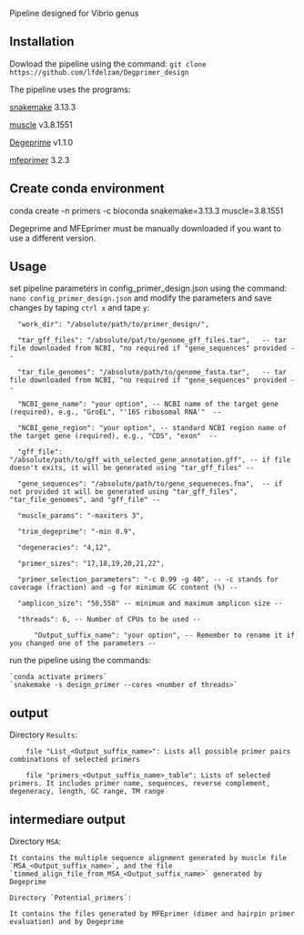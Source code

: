 Pipeline designed for Vibrio genus
## Installation ##
Dowload the pipeline using the command:
	`git clone https://github.com/lfdelzam/Degprimer_design`

The pipeline uses the programs:

[snakemake](https://snakemake.github.io) 3.13.3

[muscle](http://www.drive5.com/muscle) v3.8.1551

[Degeprime](https://github.com/EnvGen/DEGEPRIME) v1.1.0

[mfeprimer](https://github.com/quwubin/MFEprimer-3.0/releases/tag/v3.2.3) 3.2.3

## Create conda environment ##

conda create -n primers -c bioconda snakemake=3.13.3 muscle=3.8.1551

Degeprime and MFEprimer must be manually downloaded if you want to use a different version. 

## Usage ##

set pipeline parameters in config_primer_design.json using the command:
`nano config_primer_design.json`
and modify the parameters and save changes by taping `ctrl x` and tape `y`:


	  "work_dir": "/absolute/path/to/primer_design/",

	  "tar_gff_files": "/absolute/pat/to/genome_gff_files.tar",   -- tar file downloaded from NCBI, "no required if "gene_sequences" provided --

	  "tar_file_genomes": "/absolute/path/to/genome_fasta.tar",   -- tar file downloaded from NCBI, "no required if "gene_sequences" provided --

	  "NCBI_gene_name": "your option", -- NCBI name of the target gene (required), e.g., "GroEL", "'16S ribosomal RNA'"  --

	  "NCBI_gene_region": "your option", -- standard NCBI region name of the target gene (required), e.g., "CDS", "exon"  --

	  "gff_file": "/absolute/path/to/gff_with_selected_gene_annotation.gff", -- if file doesn't exits, it will be generated using "tar_gff_files" --

	  "gene_sequences": "/absolute/path/to/gene_sequeneces.fna",  -- if not provided it will be generated using "tar_gff_files", "tar_file_genomes", and "gff_file" --

	  "muscle_params": "-maxiters 3",

	  "trim_degeprime": "-min 0.9",

	  "degeneracies": "4,12",

	  "primer_sizes": "17,18,19,20,21,22",

	  "primer_selection_parameters": "-c 0.99 -g 40", -- -c stands for coverage (fraction) and -g for minimum GC content (%) --

	  "amplicon_size": "50,550" -- minimum and maximum amplicon size --
   
   	  "threads": 6, -- Number of CPUs to be used --
      
      	  "Output_suffix_name": "your option", -- Remember to rename it if you changed one of the parameters --

run the pipeline using the commands:

	`conda activate primers`
	`snakemake -s design_primer --cores <number of threads>`

## output ##

Directory `Results`:

		file "List_<Output_suffix_name>": Lists all possible primer pairs combinations of selected primers

		file "primers_<Output_suffix_name>_table": Lists of selected primers. It includes primer name, sequences, reverse complement, degeneracy, length, GC range, TM range


## intermediare output ##

Directory `MSA`:

	It contains the multiple sequence alignment generated by muscle file `MSA_<Output_suffix_name>`, and the file `timmed_align_file_from_MSA_<Output_suffix_name>` generated by Degeprime

	Directory `Potential_primers`:

	It contains the files generated by MFEprimer (dimer and hairpin primer evaluation) and by Degeprime
